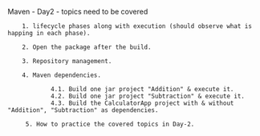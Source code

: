 
Maven - Day2 - topics need to be covered

        1. lifecycle phases along with execution (should observe what is happing in each phase).

        2. Open the package after the build.
        
        3. Repository management.
        
        4. Maven dependencies.
        
                4.1. Build one jar project "Addition" & execute it.
                4.2. Build one jar project "Subtraction" & execute it.
                4.3. Build the CalculatorApp project with & without "Addition", "Subtraction" as dependencies.
               
         5. How to practice the covered topics in Day-2.
